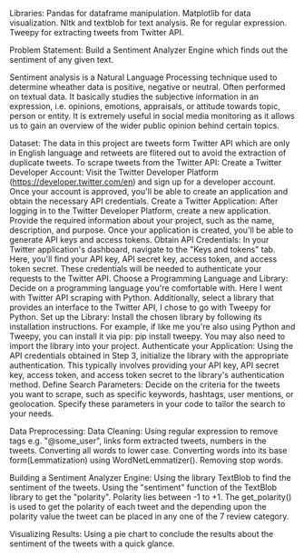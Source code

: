 Libraries:
Pandas for dataframe manipulation.
Matplotlib for data visualization.
Nltk and textblob for text analysis.
Re for regular expression.
Tweepy for extracting tweets from Twitter API.

Problem Statement: Build a Sentiment Analyzer Engine which finds out the sentiment of any given text.

Sentiment analysis is a Natural Language Processing technique used to determine wheather data is positive, negative or neutral. Often performed on textual data. It basically studies the subjective information in an expression, i.e. opinions, emotions, appraisals, or attitude towards topic, person or entity. It is extremely useful in social media monitoring as it allows us to gain an overview of the wider public opinion behind certain topics. 

Dataset: 
The data in this project are tweets form Twitter API which are only in English language and retweets are flitered out to avoid the extraction of duplicate tweets.
To scrape tweets from the Twitter API:
Create a Twitter Developer Account: Visit the Twitter Developer Platform (https://developer.twitter.com/en) and sign up for a developer account. Once your account is approved, you'll be able to create an application and obtain the necessary API credentials.
Create a Twitter Application: After logging in to the Twitter Developer Platform, create a new application. Provide the required information about your project, such as the name, description, and purpose. Once your application is created, you'll be able to generate API keys and access tokens.
Obtain API Credentials: In your Twitter application's dashboard, navigate to the "Keys and tokens" tab. Here, you'll find your API key, API secret key, access token, and access token secret. These credentials will be needed to authenticate your requests to the Twitter API.
Choose a Programming Language and Library: Decide on a programming language you're comfortable with. Here I went with Twitter API scraping with Python. Additionally, select a library that provides an interface to the Twitter API, I chose to go with Tweepy for Python.
Set up the Library: Install the chosen library by following its installation instructions. For example, if like me you're also using Python and Tweepy, you can install it via pip: pip install tweepy. You may also need to import the library into your project.
Authenticate your Application: Using the API credentials obtained in Step 3, initialize the library with the appropriate authentication. This typically involves providing your API key, API secret key, access token, and access token secret to the library's authentication method.
Define Search Parameters: Decide on the criteria for the tweets you want to scrape, such as specific keywords, hashtags, user mentions, or geolocation. Specify these parameters in your code to tailor the search to your needs.

Data Preprocessing:
Data Cleaning: 
Using regular expression to remove tags e.g. "@some_user", links form extracted tweets, numbers in the tweets. 
Converting all words to lower case.
Converting words into its base form(Lemmatization) using WordNetLemmatizer().
Removing stop words.

Building a Sentiment Analyzer Engine:
Using the library TextBlob to find the sentiment of the tweets. Using the "sentiment" function of the TextBlob library to get the "polarity". Polarity lies between -1 to +1. The get_polarity() is used to get the polarity of each tweet and the depending upon the polarity value the tweet can be placed in any one of the 7 review category. 

Visualizing Results:
Using a pie chart to conclude the results about the sentiment of the tweets with a quick glance.